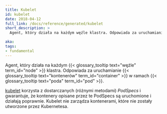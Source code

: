 ```yaml
---
title: Kubelet
id: kubelet
date: 2018-04-12
full_link: /docs/reference/generated/kubelet
short_description: >
  Agent, który działa na każdym węźle klastra. Odpowiada za uruchamianie kontenerów w ramach poda.

aka:
tags:
- fundamental
---
```

 Agent, który działa na każdym {{< glossary_tooltip text="węźle" term_id="node" >}} klastra. Odpowiada za uruchamianie {{< glossary_tooltip text="kontenerów" term_id="container" >}} w ramach {{< glossary_tooltip text="poda" term_id="pod" >}}.

<!--more-->


[kubelet](/docs/reference/command-line-tools-reference/kubelet/)
korzysta z dostarczanych (różnymi metodami) _PodSpecs_ i gwarantuje, że
kontenery opisane przez te PodSpecs są uruchomione i działają poprawnie.
Kubelet nie zarządza kontenerami, które nie zostały utworzone przez Kubernetesa.
